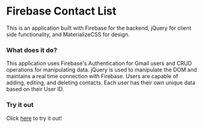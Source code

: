 # Firebase Contact List

This is an application built with Firebase for the backend, jQuery for client side functionality, and MaterializeCSS for design.

### What does it do?
This application uses Firebase's Authentication for Gmail users and CRUD operations for manipulating data. jQuery is used to
manipulate the DOM and maintains a real time connection with Firebase. Users are capable of adding, editing, and deleting contacts.
Each user has their own unique data based on their User ID.

### Try it out
Click [here](https://test-project-5a877.firebaseapp.com/) to try it out!
